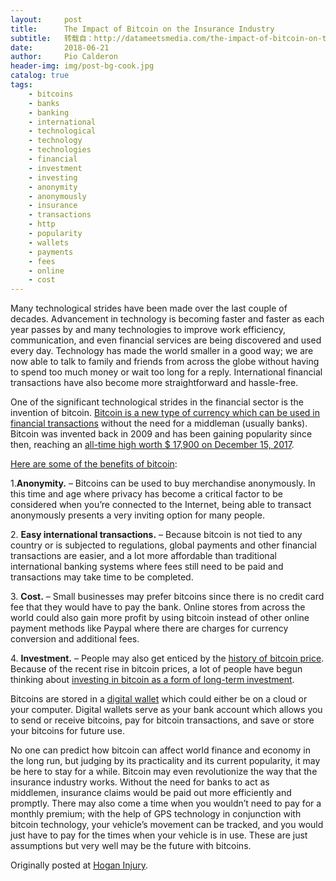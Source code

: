 ```yaml
---
layout:     post
title:      The Impact of Bitcoin on the Insurance Industry
subtitle:   转载自：http://datameetsmedia.com/the-impact-of-bitcoin-on-the-insurance-industry/
date:       2018-06-21
author:     Pio Calderon
header-img: img/post-bg-cook.jpg
catalog: true
tags:
    - bitcoins
    - banks
    - banking
    - international
    - technological
    - technology
    - technologies
    - financial
    - investment
    - investing
    - anonymity
    - anonymously
    - insurance
    - transactions
    - http
    - popularity
    - wallets
    - payments
    - fees
    - online
    - cost
---
```






Many technological strides have been made over the last couple of decades. Advancement in technology is becoming faster and faster as each year passes by and many technologies to improve work efficiency, communication, and even financial services are being discovered and used every day. Technology has made the world smaller in a good way; we are now able to talk to family and friends from across the globe without having to spend too much money or wait too long for a reply. International financial transactions have also become more straightforward and hassle-free.

One of the significant technological strides in the financial sector is the invention of bitcoin. [Bitcoin is a new type of currency which can be used in financial transactions](https://www.tradefinanceglobal.com/posts/bitcoin-predictions-for-2017) without the need for a middleman (usually banks). Bitcoin was invented back in 2009 and has been gaining popularity since then, reaching an [all-time high worth $ 17,900 on December 15, 2017](http://datameetsmedia.com/how-to-deal-with-financial-losses-caused-by-bitcoin-and-ethereum).

[Here are some of the benefits of bitcoin](https://www.tdibitcoin.com/en):

1.**Anonymity.** – Bitcoins can be used to buy merchandise anonymously. In this time and age where privacy has become a critical factor to be considered when you’re connected to the Internet, being able to transact anonymously presents a very inviting option for many people.

2. **Easy international transactions.** – Because bitcoin is not tied to any country or is subjected to regulations, global payments and other financial transactions are easier, and a lot more affordable than traditional international banking systems where fees still need to be paid and transactions may take time to be completed.





3. **Cost.** – Small businesses may prefer bitcoins since there is no credit card fee that they would have to pay the bank. Online stores from across the world could also gain more profit by using bitcoin instead of other online payment methods like Paypal where there are charges for currency conversion and additional fees.

4. **Investment.** – People may also get enticed by the [history of bitcoin price](http://datameetsmedia.com/how-to-deal-with-financial-losses-caused-by-bitcoin-and-ethereum). Because of the recent rise in bitcoin prices, a lot of people have begun thinking about [investing in bitcoin as a form of long-term investment](https://www.smartbitcoininvestments.com/3-things-know-investing-in-bitcoin-2018).

Bitcoins are stored in a [digital wallet](http://datameetsmedia.com/how-to-invest-in-bitcoin-in-the-philippines) which could either be on a cloud or your computer. Digital wallets serve as your bank account which allows you to send or receive bitcoins, pay for bitcoin transactions, and save or store your bitcoins for future use.

No one can predict how bitcoin can affect world finance and economy in the long run, but judging by its practicality and its current popularity, it may be here to stay for a while. Bitcoin may even revolutionize the way that the insurance industry works. Without the need for banks to act as middlemen, insurance claims would be paid out more efficiently and promptly. There may also come a time when you wouldn’t need to pay for a monthly premium; with the help of GPS technology in conjunction with bitcoin technology, your vehicle’s movement can be tracked, and you would just have to pay for the times when your vehicle is in use. These are just assumptions but very well may be the future with bitcoins.





Originally posted at [Hogan Injury](https://www.hoganinjury.com/bitcoin-and-its-possible-impact-on-insurance).

